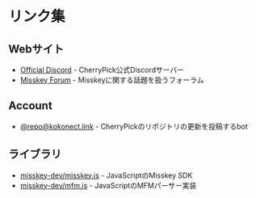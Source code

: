 # リンク集

## Webサイト
- [Official Discord](https://discord.gg/V8qghB28Aj) - CherryPick公式Discordサーバー
- [Misskey Forum](https://forum.misskey.io/) - Misskeyに関する話題を扱うフォーラム

## Account
- [@repo@kokonect.link](https://kokonect.link/@repo) - CherryPickのリポジトリの更新を投稿するbot

## ライブラリ
- [misskey-dev/misskey.js](https://github.com/misskey-dev/misskey.js) - JavaScriptのMisskey SDK
- [misskey-dev/mfm.js](https://github.com/misskey-dev/mfm.js) - JavaScriptのMFMパーサー実装

